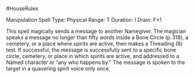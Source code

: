 #HouseRules 

Manipulation Spell
Type:  Physical
Range: T
Duration: I
Drain: F+1

This spell magically sends a message to another Namegiver. The magician speaks a message no longer than fifty words inside a Bone Circle (p. 318), a cemetery, or a place where spirits are active, then makes a Threading (6) test. If successful, the message is successfully sent to a specific bone circle, cemetery, or place in which spirits are active, and addressed to a Named character or “any <insert description> who happens by.” The message is spoken to the target in a quavering spirit voice only once.